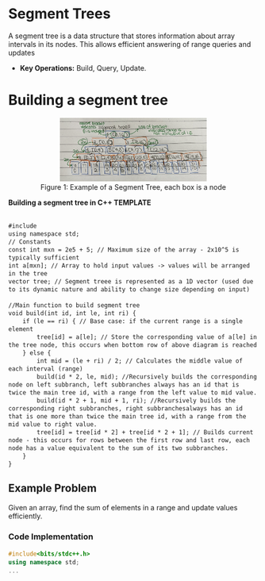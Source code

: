 # Segment Trees
A segment tree is a data structure that stores information about array intervals in its nodes. This allows efficient answering of range queries and updates
- **Key Operations:** Build, Query, Update.

# Building a segment tree
<figure style="text-align: center;">
  <img src="assets/diagrams/segment-tree-diagram.png" alt="Segment Tree Diagram" width="70%">
  <figcaption>Figure 1: Example of a Segment Tree, each box is a node</figcaption>
</figure>

**Building a segment tree in C++ TEMPLATE**
<pre><code class="language-cpp">
#include <iostream>
using namespace std;
// Constants
const int mxn = 2e5 + 5; // Maximum size of the array - 2x10^5 is typically sufficient
int a[mxn]; // Array to hold input values -> values will be arranged in the tree
vector<int> tree; // Segment treee is represented as a 1D vector (used due to its dynamic nature and ability to change size depending on input) 

//Main function to build segment tree
void build(int id, int le, int ri) { 
    if (le == ri) { // Base case: if the current range is a single element
        tree[id] = a[le]; // Store the corresponding value of a[le] in the tree node, this occurs when bottom row of above diagram is reached 
    } else {
        int mid = (le + ri) / 2; // Calculates the middle value of each interval (range)
        build(id * 2, le, mid); //Recursively builds the corresponding node on left subbranch, left subbranches always has an id that is twice the main tree id, with a range from the left value to mid value. 
        build(id * 2 + 1, mid + 1, ri); //Recursively builds the corresponding right subbranches, right subbranchesalways has an id that is one more than twice the main tree id, with a range from the mid value to right value. 
        tree[id] = tree[id * 2] + tree[id * 2 + 1]; // Builds current node - this occurs for rows between the first row and last row, each node has a value equivalent to the sum of its two subbranches.
    }
}
</code></pre>




## Example Problem
Given an array, find the sum of elements in a range and update values efficiently.

### Code Implementation
```cpp
#include<bits/stdc++.h>
using namespace std;
...
